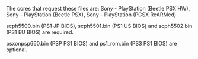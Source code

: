 The cores that request these files are: Sony - PlayStation (Beetle PSX HW), Sony - PlayStation (Beetle PSX), Sony - PlayStation (PCSX ReARMed)

scph5500.bin (PS1 JP BIOS), scph5501.bin (PS1 US BIOS) and scph5502.bin (PS1 EU BIOS) are required.

psxonpsp660.bin (PSP PS1 BIOS) and ps1_rom.bin (PS3 PS1 BIOS) are optional.
